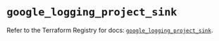 # `google_logging_project_sink`

Refer to the Terraform Registry for docs: [`google_logging_project_sink`](https://registry.terraform.io/providers/hashicorp/google/6.49.1/docs/resources/logging_project_sink).
